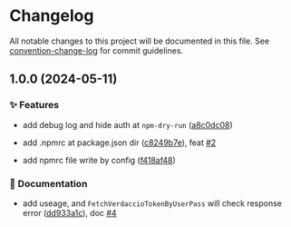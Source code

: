 # Changelog

All notable changes to this project will be documented in this file. See [convention-change-log](https://github.com/convention-change/convention-change-log) for commit guidelines.

## 1.0.0 (2024-05-11)

### ✨ Features

* add debug log and hide auth at `npm-dry-run` ([a8c0dc08](https://github.com/woodpecker-kit/woodpecker-setup-npm/commit/a8c0dc0815a2023ba64d7c9439320783445ac489))

* add .npmrc at package.json dir ([c8249b7e](https://github.com/woodpecker-kit/woodpecker-setup-npm/commit/c8249b7efebf6615ada7cbef4dc46b9dc7f88ce9)), feat [#2](https://github.com/woodpecker-kit/woodpecker-setup-npm/issues/2)

* add npmrc file write by config ([f418af48](https://github.com/woodpecker-kit/woodpecker-setup-npm/commit/f418af48b3dd5d726a6f8c27de8382fc35369740))

### 📝 Documentation

* add useage, and `FetchVerdaccioTokenByUserPass` will check response error ([dd933a1c](https://github.com/woodpecker-kit/woodpecker-setup-npm/commit/dd933a1c12feb667676f6c8a3bb30391925f0bb9)), doc [#4](https://github.com/woodpecker-kit/woodpecker-setup-npm/issues/4)
